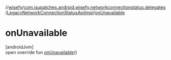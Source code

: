 //[wisefy](../../../index.md)/[com.isupatches.android.wisefy.networkconnectionstatus.delegates](../index.md)/[LegacyNetworkConnectionStatusApiImpl](index.md)/[onUnavailable](on-unavailable.md)

# onUnavailable

[androidJvm]\
open override fun [onUnavailable](on-unavailable.md)()
